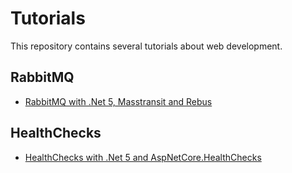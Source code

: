 # Tutorials

This repository contains several tutorials about web development.

## RabbitMQ
- [RabbitMQ with .Net 5, Masstransit and Rebus](./RabbitMQ)

## HealthChecks
- [HealthChecks with .Net 5 and AspNetCore.HealthChecks](./HealthCheck)
